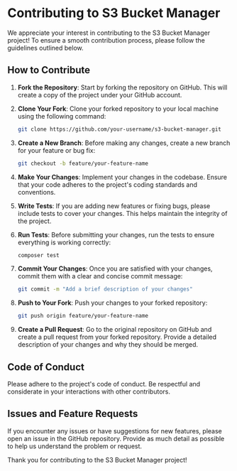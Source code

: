 
# Contributing to S3 Bucket Manager

We appreciate your interest in contributing to the S3 Bucket Manager project! To ensure a smooth contribution process, please follow the guidelines outlined below.

## How to Contribute

1. **Fork the Repository**: Start by forking the repository on GitHub. This will create a copy of the project under your GitHub account.

2. **Clone Your Fork**: Clone your forked repository to your local machine using the following command:
   ```bash
   git clone https://github.com/your-username/s3-bucket-manager.git
   ```

3. **Create a New Branch**: Before making any changes, create a new branch for your feature or bug fix:
   ```bash
   git checkout -b feature/your-feature-name
   ```

4. **Make Your Changes**: Implement your changes in the codebase. Ensure that your code adheres to the project's coding standards and conventions.

5. **Write Tests**: If you are adding new features or fixing bugs, please include tests to cover your changes. This helps maintain the integrity of the project.

6. **Run Tests**: Before submitting your changes, run the tests to ensure everything is working correctly:
   ```bash
   composer test
   ```

7. **Commit Your Changes**: Once you are satisfied with your changes, commit them with a clear and concise commit message:
   ```bash
   git commit -m "Add a brief description of your changes"
   ```

8. **Push to Your Fork**: Push your changes to your forked repository:
   ```bash
   git push origin feature/your-feature-name
   ```

9. **Create a Pull Request**: Go to the original repository on GitHub and create a pull request from your forked repository. Provide a detailed description of your changes and why they should be merged.

## Code of Conduct

Please adhere to the project's code of conduct. Be respectful and considerate in your interactions with other contributors.

## Issues and Feature Requests

If you encounter any issues or have suggestions for new features, please open an issue in the GitHub repository. Provide as much detail as possible to help us understand the problem or request.

Thank you for contributing to the S3 Bucket Manager project!

